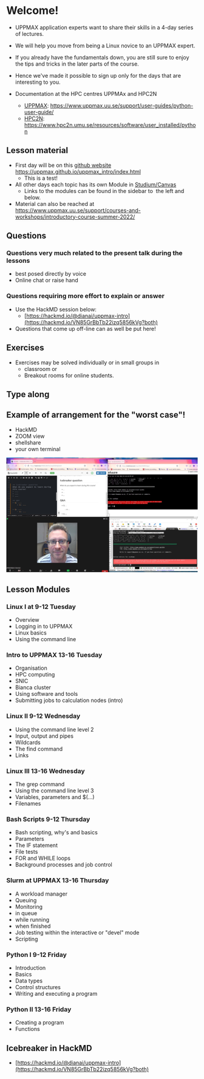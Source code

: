 # Welcome!

- UPPMAX application experts want to share their skills in a 4-day series of lectures. 
- We will help you move from being a Linux novice to an UPPMAX expert. 
- If you already have the fundamentals down, you are still sure to enjoy the tips and tricks in the later parts of the course. 
- Hence we've made it possible to sign up only for the days that are interesting to you.

- Documentation at the HPC centres UPPMAx and HPC2N
  - [UPPMAX](https://www.uppmax.uu.se/support/user-guides/python-user-guide/): https://www.uppmax.uu.se/support/user-guides/python-user-guide/
  - [HPC2N](https://www.hpc2n.umu.se/resources/software/user_installed/python): https://www.hpc2n.umu.se/resources/software/user_installed/python

## Lesson material
- First day will be on this [github website](https://uppmax.github.io/uppmax_intro/overview.html) <https://uppmax.github.io/uppmax_intro/index.html>
  - This is a test!  
- All other days each topic has its own Module in [Studium/Canvas](https://uppsala.instructure.com/courses/67267)
  - Links to the modules can be found in the sidebar to  the left and below.
- Material can also be reached at <https://www.uppmax.uu.se/support/courses-and-workshops/introductory-course-summer-2022/>

## Questions

### Questions very much related to the present talk during the lessons 
- best posed directly by voice
- Online chat or raise hand

### Questions requiring more effort to explain or answer 
- Use the HackMD session below:
  - [https://hackmd.io/@dianai/uppmax-intro](https://hackmd.io/VN85GrBbTb22izq5856kVg?both)
- Questions that come up off-line can as well be put here!

## Exercises
- Exercises may be solved individually or in small groups in 
  - classroom or 
  - Breakout rooms for online students.

## Type along


## Example of arrangement for the "worst case"!
- HackMD
- ZOOM view
- shellshare
- your own terminal

![worst](./img/worst.jpg)

## Lesson Modules
### Linux I at 9-12 Tuesday
- Overview
- Logging in to UPPMAX
- Linux basics
- Using the command line

### Intro to UPPMAX 13-16 Tuesday
- Organisation
- HPC computing
- SNIC
- Bianca cluster
- Using software and tools
- Submitting jobs to calculation nodes (intro)

### Linux II 9-12 Wednesday
- Using the command line level 2
- Input, output and pipes
- Wildcards
- The find command
- Links
### Linux III 13-16 Wednesday
- The grep command
- Using the command line level 3
- Variables, parameters and $(...)
- Filenames
### Bash Scripts 9-12 Thursday
- Bash scripting, why's and basics
- Parameters
- The IF statement
- File tests
- FOR and WHILE loops
- Background processes and job control
### Slurm at UPPMAX 13-16 Thursday
- A workload manager
- Queuing
- Monitoring
- in queue
- while running
- when finished
- Job testing within the interactive or "devel" mode
- Scripting
### Python I 9-12 Friday
- Introduction
- Basics
- Data types
- Control structures
- Writing and executing a program
### Python II 13-16 Friday
- Creating a program
- Functions


## Icebreaker in HackMD
- [https://hackmd.io/@dianai/uppmax-intro](https://hackmd.io/VN85GrBbTb22izq5856kVg?both)

